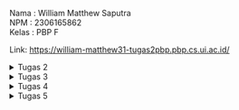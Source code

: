 Nama : William Matthew Saputra  
NPM : 2306165862  
Kelas : PBP F  

Link: https://william-matthew31-tugas2pbp.pbp.cs.ui.ac.id/

<details>
  <summary>Tugas 2</summary>

**TUGAS 2**  
**Memuat project django baru**  
Dalam pembuatan proyek Django baru, ada beberapa hal dasar yang harus disiapkan mulai dari penyimpanan lokal, repository pada GitHub hingga hal - hal penting seperti _virtual environment_ dan lainnya. Penyimpanan lokal berguna untuk menyimpan data secara lokal pada penyimpanan komputer, sedangkan _repository_ GitHub adalah ruang penyimpanan secara daring. Data pada penyimpanan lokal nantinya akan di _push_ ke _repository_ GitHub sehingga data bisa diakses oleh pengembang lain sekaligus bisa dilacak perubahannya. Setelah menyiapkan penyimpanan lokal dan _repository_ GitHub, saya membuat dan mengaktifkan _virtual environment_ untuk mengisolasi _package_ dan _dependencies_ dari aplikasi sehingga tidak terjadi konflik dengan versi lain yang terdapat pada komputer. Selanjutnya, saya menyiapkan dependencies yang merupakan sebuah modul untuk fungsionalitas suatu perangkat lunak. _Dependencies_ mencakup _library_, _framework_, ataupun _package_. Pada kasus ini, saya menambahkan _dependencies_ melalui _file_ yang bernama `requirements.txt` yang nantinya akan di _install_ dengan memanfaatkan _virtual environment_. Setelah semua hal sudah siap, saya membuat proyek Django dengan nama `tugas2pbp` dengan perintah `django-admin startproject tugas2pbp .` Sebelum dijalankan, proyek Django harus diatur konfigurasinya pada file `settings.py`. Bagian yang harus diubah adalah `ALLOWED_HOST`, yang merupakan daftar host yang diperbolehkan untuk mengakses aplikasi web. Setelah itu, proyek Django ini bisa di deploy.  
  
**Membuat aplikasi dengan nama `main` pada proyek tersebut**  
Untuk membuat aplikasi dengan nama main pada proyek, saya menggunakan perintah `python manage.py startapp main` sehingga dirketori `main` baru akan terbentuk. Setelah itu saya mendaftarkan aplikasi `main` ke dalam proyek melalui file `settings.py`. Saya menambahkan `main` pada bagian `INSTALLED_APPS` pada file tersebut.  
  
**Melakukan routing pada proyek agar dapat menjalankan aplikasi `main`**  
Routing proyek dilakukan agar aplikasi `main` bisa dibuka melalui web. Routing dilakukan dengan membuat berkas `urls.py` pada direktori `main` yang sudah dibuat sebelumnya. Hal ini dilakukan untuk mengatur rute URL secara spesifik berdasarkan fitur yang ada pada aplikasi. Setelah itu saya menambahkan rute URL menggunakan fungsi _include_ pada berkas `urls.py`  pada direktori proyek untuk mengarahkan routing URL pada tingkat yang lebih luas dan mengarahkannya ke aplikasi.  

**Membuat model pada aplikasi `main` dengan nama `Product` dan memiliki atribut wajib (name, price, description)**  
Saya membuat model pada aplikasi dengan memodifikasi berkas `models.py` pada direktori main. Untuk tugas ini, saya menggunakan _CharField_ untuk atribut `name`, _IntegerField_ untuk atribut `price`, _TextField_ untuk atribut `description`, _DecimalField_ untuk atribut `thickness`, dan juga _TextField_ untuk atribut `user_reviews`. Setelah membuat model sesuai keinginan, saya melakukan migrasi model untuk mengubah struktur tabel data sesuai dengan model yang saya sudah definisikan.  

**Membuat sebuah fungsi pada `views.py` untuk dikembalikan ke dalam sebuah template HTML yang menampilkan nama aplikasi serta nama dan kelas kamu**  
`views.py` akan ditambahkan fungsi yang mengembalikan data yang diinginkan ke template HTML. Pada tugas ini, saya mengembalikan nama aplikasi, nama pribadi, dan kelas ke template HTML.  

**Membuat sebuah routing pada `urls.py` aplikasi `main` untuk memetakan fungsi yang telah dibuat pada `views.py`.**  
Saya menambahkan rute URL pada `urls.py` untuk mengatur rute URL yang berhubungan dengan aplikasi `main`. Pada kasus ini, URL akan memetakan fungsi yang sudah dibuat pada `views.py`. Hal ini berguna untuk menggunakan fungsi yang sudah dibuat melalui URL tertentu.  

**Melakukan deployment ke PWS terhadap aplikasi yang sudah dibuat sehingga nantinya dapat diakses oleh teman-temanmu melalui Internet.**  
Setelah menyiapkan seluruh komponen yang diperlukan untuk membuat aplikasi, saya melakukan deployment dengan menambahkan URL deployment pada berkasi `settings.py`, dilanjutkan dengan perintah _git add, commit_, dan _push_ perubahan ke GitHub sekaligus ke server PWS. Setelah _deployment_ berhasil, aplikasi bisa diakses melalui internet.  

**Bagan dan penjelasan**  
![PBP William (1)](https://github.com/user-attachments/assets/55e7a8d4-3280-4f35-8e1f-3c94cbfb3773)  
Bagan tersebut menggambarkan flow kerja dari aplikasi Django. Hal ini diawali dengan _request client_ dari pengguna yang akan diterima oleh `urls.py` yang berfungsi untuk menentukan _view_ yang tepat. Setelah itu, request akan diteruskan ke `views.py` yang nantinya akan berinteraksi dengan `models.py` dalam bentuk membaca atau menulis data yang diperlukan oleh database. Setelah proses data, `views.py` akan menerima data dari `main.html` yang berfungsi sebagai _template_ HTML dan bisa melakukan visualisasi data yang sudah diproses menjadi tampilan yang bisa dinikmati pengguna. Proses ini diakhiri dengan `views.py` yang mengirimkan HTTP _response_ berupa HTML yang sudah diproses atau dirender kepada pengguna.

**Bagian Pertanyaan**  
**1. Jelaskan fungsi git dalam pengembangan perangkat lunak!**  
Git adalah sebuah _distributed version control system_ (dVCS) yang berfungsi sebagai mengontrol dan melacak perubahan versi yang terjadi pada suatu proyek. Hal ini memungkinkan pengembang untuk memastikan bahwa setiap perubahan yang terjadi bisa diatur, dipantau, dan dilacak secara menyeluruh. Selain itu, perubahan juga bisa dibandingkan bahkan dibatalkan juga diperlukan. Inilah menjadi salah satu tools yang digunakan developer untuk berkolaborasi dalam menyelesaikan suatu projek. Developer bisa secara bebas bekerja pada bagian yang berbeda secara bersamaan tanpa mengganggu pekerjaan yang lain.  
  
**2. Menurut Anda, dari semua framework yang ada, mengapa framework Django dijadikan permulaan pembelajaran pengembangan perangkat lunak?**  
Framework Django digunakan sebagai permulaan dalam pembelajaran pengembangan perangkat lunak karena Django sendiri yang ramah untuk pengguna baru. Secara teknis, Django sudah dirancang untuk mengatasi beberapa kerumitan yang terjadi dalam pengembangan web. Rancangan ini juga mencakup ekosistem yang besar, baik, sekaligus memiliki keamanan yang terjamin. Selain itu Django bersifat _open-source_ yang memungkinkan pengembang untuk melakukan modifikasi secara luas. Ada banyak versi, dokumentasi, dan sudah dilengkapi dengan komunitas yang besar dan aktif.  
  
**3. Mengapa model pada Django disebut sebagai ORM?**  
Model pada Django disebut sebagai ORM (_Object Relational Mapping_) karena Django menggunakan cara ini untuk memetakan objek Python ke tabel _database_ yang bersifat _relational_. Pengembang dipermudah melalui kehadiran cara ini, karena mereka tidak perlu  untuk berurusan dengan query SQL secara manual untuk berhubungan dengan _database_. Hal ini cukup digantikan dengan menggunakan model di Python yang secara otomatis diubah menjadi operasi _database_.  
</details>

<details>
  <summary>Tugas 3</summary>

**TUGAS 3**  
**Membuat input form untuk menambahkan objek model pada app sebelumnya.**  
Langakh ini dimulai dengan membuat `forms.py` pada untuk membuat _forms_ yang bisa menerima data baru. Form menggunakan model `Product` yang mencakup field yang relevan. Setelah itu kita perbarui kode `views.py` dengan menambahkan fungsi `product_entry`. Fungsi ini menerima data, memvalidasi input, serta menyimpan data tersebut. Setelah berhasil disimpan maka pengguna akan di _redirect_ ke halaman utama. Lalu `views.py` dan `main.html` dimodifikasi untuk menampilan semua entri produk yang sudah dibuat.  

**Tambahkan 4 fungsi views baru untuk melihat objek yang sudah ditambahkan dalam format XML, JSON, XML by ID, dan JSON by ID.**  
    1.  **Format XML**  
        Kita perlu menambahkan fungsi `show_xml` yang mengambil seluruh data dari entry `Product` menggunakan `Product.objects.all()`. Lalu kita gunakan fungsi `serializers.serialize("xml", data)` yang mengembalikan hasil dengan tipe XML. 
          
        ```
        def show_xml(request):
            data = MoodEntry.objects.all()
            return HttpResponse(serializers.serialize("xml", data), content_type="application/xml")
            ```  
            
   2.  **Format JSON**  
       Fungsi yang akan digunakan adalah `show_json` yang serupa dengan `show_xml`. Nantinya fungsi ini akan mengembalikan hasil dengan tipe JSON.  
         
       ```
       def show_json(request):
            data = MoodEntry.objects.all()
            return HttpResponse(serializers.serialize("json", data), content_type="application/json")
       ```
       
  3. **XML by ID dan JSON by ID**  
      Fungsi tambahan`show_xml_by_id` dan `show_json_by_id` digunakan untuk mengambil data `Product` menggunakan ID. Query dilakukan menggunakan `data = MoodEntry.objects.filter(pk=id)` untuk mengambil data sesuai ID, lalu diubah menjadi format XML atau JSON sesuai yang dipanggil. Untuk memanggilnya kita bisa menambahkan ID di belakang URL.  
        
      ```
      def show_xml_by_id(request, id):
            data = MoodEntry.objects.filter(pk=id)
            return HttpResponse(serializers.serialize("xml", data), content_type="application/xml")
      ```  
  
      ```
      def show_json_by_id(request, id):
            data = MoodEntry.objects.filter(pk=id)
            return HttpResponse(serializers.serialize("json", data), content_type="application/json")
      ```    


**Membuat routing URL untuk masing-masing views yang telah ditambahkan pada poin 2.**  
URL ditambahkan pada file `urls.py` supaya fungsi - fungsi yang sudah ditambahkan pada `views.py` bisa diakses dan dimanfaatkan.  

```
urlpatterns = [
    path('', show_main, name='show_main'),
    path('create_product_entry',create_product_entry, name='create_product_entry'),
    path('xml/', show_xml, name='show_xml'),
    path('json/', show_json, name='show_json'),
    path('xml/<str:id>/', show_xml_by_id, name='show_xml_by_id'),
    path('json/<str:id>/', show_json_by_id, name='show_json_by_id'),
]
```
  
**Bagian Pertanyaan**  
**Jelaskan mengapa kita memerlukan data delivery dalam pengimplementasian sebuah platform?**  
Data delivery sangat penting dalam pengimplementasian sebuah platform karena data adalah bagian utama dari interaksi antara pengguna dengan sistem. Peran data delivery adalah memastikan agar komunikasi data antara server dan klien bisa berjalan dengan baik. Salah satu contoh dari data delivery yang baik adalah pada aplikasi web dimana klien pengguna bisa mengakses informasi, memasukkan input, hingga menerima respon secara _real time_.  

**Menurutmu, mana yang lebih baik antara XML dan JSON? Mengapa JSON lebih populer dibandingkan XML?**
JSON dan XML memiliki kelebihan dan kekurangannya masing - masing . Namun JSON sering dianggap lebih baik, terutama untuk aplikasi web karena:
  1. Sintaks yang lebih mudah: Sintaks JSON lebih sederhana dan mudah dibaca baik oleh komputer maupun manusia.
  2. Kompatibel dengan JavaScript: JSON adalah turunan dari JavaScript sehingga mudah digunakan dalam aplikasi web tanpa memerlukan parser tambahan.
  3. Efisiensi proses: JSON memiliki struktur dengan basis objek dan array saja sehingga memudahkan proses di berbagai bahasa pemograman.
Dari sudu pandang XML, XMl lebih rumit karena membutuhkan banyak tag yang harus ditulis sehingga ukurannya besar dan lebih lambat dalam melakukan proses.

**Jelaskan fungsi dari method `is_valid()` pada form Django dan mengapa kita membutuhkan method tersebut?**
Method `is_valid()` pada form Django berfungsi untuk memvalidasi input data yang dilakukan oleh pengguna ke dalam form. Method ini mencegah data yang tidak valid atau rusak masuk ke dalam sistem, misalnya angka yang di luar rentang, format nama yang salah, dan lainnya.

**Mengapa kita membutuhkan csrf_token saat membuat form di Django? Apa yang dapat terjadi jika kita tidak menambahkan csrf_token pada form Django? Bagaimana hal tersebut dapat dimanfaatkan oleh penyerang?**
`csrf_token` adalah _randomized token_ yang dihasilkan Django untuk melindungi aplikasi dari serangan CSRF. Serangan ini terjadi ketika ada permintaan berbahaya ke server seperti mengubah data penting menggunakan akun pengguna yang sudah terverifikasi. Tanpa `csrf_token` pada form, aplikasi akan rentan terhadap serangan dan bisa disalahgunakan hingga skala besar seperti menggubah data transaksi dan serangan serupa. Dengan menambahkan `csrf_token` kita memastikan bahwa setiap permintaan POST berasal dari sumber yang valid.

**POSTMAN**

**JSON**  
![image](https://github.com/user-attachments/assets/2bc3c452-ec73-4a21-b39d-0be6c8eaed50)  

**JSON BY ID**  
![image](https://github.com/user-attachments/assets/732802a6-a0bf-423c-a32c-32454d23b9c2)  

**XML**  
![image](https://github.com/user-attachments/assets/c9cbd717-1066-4bc1-aa9e-2e2b7416964e)  

**XML BY ID**  
![image](https://github.com/user-attachments/assets/731d0ec8-eb8e-47d9-8ba4-aa9aaea85a9e)  

</details>

<details>
  <summary>Tugas 4</summary>

**Tugas 4**
  
**Implementasi** 
**Mengimplementasikan fungsi registrasi, login, dan logout untuk memungkinkan pengguna untuk mengakses aplikasi sebelumnya dengan lancar.** 

Implementasi fungsi `registrasi`, `login`, dan `logout` pada aplikasi Django bertujuan untuk mengatur akses pengguna ke halaman yang di-restrict, seperti halaman utama pada aplikasi. 

Fungsi `register` bertujuan untuk membuat akun pengguna baru agar mereka bisa login dan mengakses halaman yang dibatasi. Fungsi ini ditambahkan pada file `views.py` pada direktori `main`. Untuk tampilan registrasi akan di-handle oleh `register.html` yang berada di direktori `main`. Fungsi ini menggunakan `UserCreationForm` dari Django yang akan menyediakan formulir pendaftaran untuk akun baru. Selanjutnya, pengguna akan mengirimkan data melalui form yang datanya akan divalidasi menggunakan `form.is_valid()`. Jika valid, nantinya akun baru akan disimpan pada `form.save()`. Setelah itu, pengguna akan mendapat pesan berhasil dan akan diarahkan kembali ke halaman `login`.

Mengautentikasi pengguna sehingga mereka bisa login dan mengakses halaman. Fungsi ini ditambahkan pada file `views.py` yang berada pada direktori `main`. Tampilan fungsi ini akan di-handle oleh file `login.html` yang berada pada direktori `main`. Fungsi ini menggunakan `AuthenticationForm` dari Django. Selanjutnya, pengguna akan mengirimkan data form login yang nantinya akan divalidasi. Jika valid, artinya pengguna berhasil diidentifikasi dengan `form.get_user()`. Setelah validasi, fungsi `login(request, user)` digunakan untuk melakukan proses login, menciptakan sesi baru untuk pengguna yang berhasil login.

Fungsi `logout` bertujuan untuk menghapus sesi pengguna yang telah login sehingga mereka tidak bisa mengakses halaman yang dibatasi. Fungsi ini ditambahkan ke file `views.py` yang berada pada direktori `main`. Fungsi ini menggunakan `logout(request)` dari Django yang bisa menghapus sesi pengguna saat ini. Setelah sesi dihapus, pengguna akan diarahkan ke halaman `login` sehingga mereka harus login ulang. Tombol ini ditambahkan ke dalam template `main.html`.  

**Menghubungkan model product dengan user**  
  
Model `Product` dan `User` dihubungkan untuk memetakan kepemilikan user atas product yang dibuatnya. Hal ini dilakukan dengan cara mengimpor model `User` pada `models.py` dilanjutkan dengan menambahkan `ForeignKey` pada model `Product`.

```
class Product(models.Model): 
    user = models.ForeignKey(User, on_delete=models.CASCADE)
```  

Kode tersebut berfungsi untuk menghubungkan satu `Product` dengan satu `User` melalui sebuah relationship.  

Selanjutnya kita ubah fungsi `create_product_entry`:
```
def create_product_entry(request):
    form = ProductForm(request.POST or None)

    if form.is_valid() and request.method == "POST":
        product_entry = form.save(commit=False)
        product_entry.user = request.user
        product_entry.save()
        return redirect('main:show_main')

    context = {'form': form}
    return render(request, "create_product_entry.html", context)
```

Fungsi `create_product_entry` menggunakan `commit=False` untuk mencegah Django langsung menyimpan data ke database setelah form divalidasi. Ini memungkinkan kita memodifikasi objek terlebih dahulu, seperti mengisi field `user` dengan `request.user` yang sedang login. Setelah itu, objek disimpan ke database, menandakan bahwa entri product tersebut milik pengguna yang sedang terautentikasi.  


Selanjutnya ubah value dari `product_entries` dan `context` pada `show_main` menjadi:
```
def show_main(request):
    product_entries = Product.objects.filter(user=request.user)
    context = {
        'name': request.user.username,
        'product_entries': product_entries
```

Kode tersebut menampilkan `Product` yang terkait dengan pengguna yang sedang login, dengan menyaring objek berdasarkan `User` yang sedang login. Selain itu, `request.user.username` digunakan untuk menampilkan username pengguna di halaman utama.  
  
Setelah itu lakukan migrasi. Dalam proses ini akan ada error yang muncul, pilih `1` dan ketik angka `1` lagi untuk menetapkan user dengan ID `1` pada model yang ada. Setelah itu lakukan import `os` pada `settings.py` dan ganti variabel `DEBUG` dengan kode dibawah ini:  
```
PRODUCTION = os.getenv("PRODUCTION", False)
DEBUG = not PRODUCTION
```

**Menampilkan detail informasi pengguna yang sedang logged in seperti username dan menerapkan cookies seperti last login pada halaman utama aplikasi.** 

Menampilkan informasi seperti last login pada halaman utama aplikasi akan menggunakan data dari _cookies_. Dengan langkah sebagai berikut:  


1. Tambahkan Import**: Buka `views.py` di subdirektori `main`, dan tambahkan:  
```
import datetime
from django.http import HttpResponseRedirect
from django.urls import reverse
```

2. Menambahkan _Cookie_ `last_login`: Pada fungsi `login_user`, ubah blok kode di if `form.is_valid()` menjadi:  
```
if form.is_valid():
    user = form.get_user()
    login(request, user)
    response = HttpResponseRedirect(reverse("main:show_main"))
    response.set_cookie('last_login', str(datetime.datetime.now()))
    return response
```

3. Menampilkan last_login di Halaman: Di fungsi show_main, tambahkan kode berikut ke dalam variabel context:  
```
'last_login': request.COOKIES['last_login']
```

4. Hapus _Cookie_ Saat _Logout_: Ubah fungsi `logout_user` menjadi:
```
def logout_user(request):
    logout(request)
    response = HttpResponseRedirect(reverse('main:login'))
    response.delete_cookie('last_login')
    return response
```
5. Tambahkan ke `main.html`: Setelah tombol _logout_, tambahkan kode berikut untuk menampilkan informasi pada halaman utama aplikasi web:
```
<h5>Sesi terakhir login: {{ last_login }}</h5>
```
  
**PERTANYAAN**  
**1. Apa perbedaan antara `HttpResponseRedirect()` dan `redirect()`**  
`HttpResponseRedirect()` adalah respons yang secara eksplisit mengarahkan ulang ke URL tertentu. URL yang diberikan harus ditentukan secara manual. Misalnya, jika kita ingin mengarahkan pengguna ke halaman tertentu harus menulis URL target secara eksplisit, seperti `/home/` atau `/login/`.  

`redirect()` adalah shortcut di Django yang secara internal menggunakan `HttpResponseRedirect()`. Django akan secara otomatis menangani konversi nama view atau nama URL menjadi URL penuh di backend, sehingga penggunaan `redirect()` sangat efisien dalam pengembangan aplikasi berbasis web.  

**2. Jelaskan cara kerja penghubungan model Product dengan User!**  

Model `Product` dan `User` akan dihubungkan menggunakan `ForeignKey` agar setiap produk memiliki pemilik yang jelas. Fungsi `create_product_entry` tidak bisa menyimpan produk baru setelah validasi form, melainkan akan ditambah informasi pemiliknya yaitu user yang sedang login. Nantinya setiap produk akan memiliki kaitan terhadap pengguna yang terautentikasi saat pembuatan.  

Fungsi `show_main` hanya akan menampilkan produk milik pengguna yang sedang login menggunakan filter `Product.objects.filter(user=request.user)`. Setelah perubahan dilakukan, harus dilakukan migrasi database dan jika ada error pilihlah opsi 1 untuk menetapkan `User` dengan ID 1 pada produk yang ada. Selain itu, pengaturan `DEBUG` harus diubah agar bisa aktif di mode development dan mati di mode production menggunakan variabel environment `PRODUCTION`.  

**3. Apa perbedaan antara authentication dan authorization, apakah yang dilakukan saat pengguna login? Jelaskan bagaimana Django mengimplementasikan kedua konsep tersebut.**

Authentication berfokus pada verifikasi identitas pengguna menggunakan username dan password. Authentication menggunakan fungsi `authenticate()` yang berguna untuk memvalidasi kredensial pengguna. Jika valid nantinya fungsi `login()` akan digunakan untuk membuat sesi dan menyimpan status login pengguna. Session ID kemudian disimpan di cookie untuk mengingat pengguna yang sudah login di setiap request berikutnya.  

Authorization adalah tahap lanjutan dari authentication. Authorization menentukan apa yang bisa pengguna akses. Django mengelola authorization melalui decorators seperti `@login_required` yang berguna untuk memastikan pengguna hanya bisa mengakses halaman tertentu setelah login. Django juga menggunakan `permission_required` untuk membatasi akses berdasarkan batasan tertentu, seperti hanya admin yang dapat mengakses halaman tertentu.  

**4. Bagaimana Django mengingat pengguna yang telah login? Jelaskan kegunaan lain dari _cookies_ dan apakah semua _cookies_ aman digunakan?**  
  
Cara Django mengingat pengguna yang telah login adalah dengan session _cookies_. Session _cookies_ diciptakan Django setelah pengguna login. Isi dari session _cookies_ adalah session ID yang akan digunakan untuk mengaitkan pengguna dengan data pada server. Saat pengguna melakukan request baru, nanti Django dapat memeriksa session ID yang sudah tercipta untuk mengecek apakah sudah melakukan login atau belum.  

Selain untuk mengatur dan melakukan validasi saat pengguna masuk ke sebuah halaman, _cookies_ juga memiliki banyak fungsionalitas lain. Dimulai dari menyimpan preferensi pengguna seperti bahasa default dan juga tema halaman, activity tracking untuk kepentingan analitik, hingga otentikasi untuk melakukan validasi agar pengguna yang meninggalkan halaman tidak perlu untuk melakukan login kembali.  

Meskipun _cookies_ tampaknya memiliki fungsionalitas yang tinggi, tidak semua _cookies_ aman digunakan. Ada beberapa _cookies_ yang tidak dienkripsi sehingga dapat dicuri oleh pihak lain menggunakan serangan man-in-the-middle. Ada juga _cookies_ yang tidak diberi atribut secure maupun tidak menggunakan `HTTPOnly` sehingga jenis-jenis _cookies_ ini sangat mudah disadap dan dapat disalahgunakan untuk mengambil sesi pengguna yang sedang aktif.

![messageImage_1727236854010](https://github.com/user-attachments/assets/1673fa4e-27d9-4535-ac77-7bf06ebe3c81)
![messageImage_1727237066319](https://github.com/user-attachments/assets/4710cd63-83b7-4210-8682-befd6c3ff786)

</details>  
  
<details>
    <summary>Tugas 5</summary>  

**Tugas 5**  
  
**Implementasikan fungsi untuk menghapus dan mengedit product.**  

**A. Edit Product**  
    1. Membuat fungsi edit_product yang menerima parameter request dan id  
    
  ```python  
    def edit_product(request, id):
        product = Product.objects.get(pk=id)
        form = ProductForm(request.POST or None, instance=product)
        if form.is_valid() and request.method == "POST":
            form.save()
            return HttpResponseRedirect(reverse('main:show_main'))
        context = {'form': form}
        return render(request, "edit_product.html", context)
  ```
          
  2. Melakukan import pada views.py
  ```python
    from django.shortcuts import .., reverse
    from django.http import .., HttpResponseRedirect
  ```
    
  3. Membuat file baru (edit_product.html)  sebagai tampilan dari fitur dari edit product
     
  ```python   
    {% extends 'base.html' %}
    {% load static %}
    {% block content %}
    <h1>Edit Product</h1>
    <form method="POST">
        {% csrf_token %}
        <table>
            {{ form.as_table }}
            <tr>
                <td></td>
                <td>
                    <input type="submit" value="Edit Product"/>
                </td>
            </tr>
        </table>
    </form>
    {% endblock %}
  ```

  4. Import fungsi edit_product pada urls.py dan menambahkan path ke urlpatterns
  ```python 
    from main.views import edit_product
  ```
  ```python
    ...
    path('edit-product/<uuid:id>', edit_product, name='edit_product'),
    ...
  ```

**B. Delete Product**  
    1. Membuat fungsi delete_product dengan parameter request dan id pada views.py  
    
```python
      def delete_product(request, id):
          product= Product.objects.get(pk = id)
          product.delete()
          # Kembali ke halaman awal
          return HttpResponseRedirect(reverse('main:show_main'))
```  
    
  2. Import fungsi delete_product pada urls.py dan tambahkan path url ke url patterns
  ```python
    from main.views import delete_product
  ```  
  ```python
  ...
  path('delete/<uuid:id>', delete_product, name='delete_product'), 
  ...
  ```  

**Kustomisasi halaman login, register, dan tambah product semenarik mungkin.**

<details>
<summary>Kode Login</summary>

  ```python
  {% extends 'base.html' %}
  {% load static %}  <!-- Ensure this line is present -->

  {% block meta %}
  <title>Login</title>
  {% endblock meta %}

  {% block content %}
  <!-- Background Video and Overlay -->
  <div class="relative min-h-screen overflow-hidden">
  
  <!-- Background Video -->
  <video autoplay loop muted playsinline class="absolute top-0 left-0 w-full h-full object-cover z-0" aria-hidden="true">
      <source src="{% static 'video/background.mp4' %}" type="video/mp4">  <!-- This uses the static tag correctly -->
      Your browser does not support the video tag.
  </video>
  
  <!-- Grey Overlay -->
  <div class="absolute top-0 left-0 w-full h-full bg-gray-700 bg-opacity-50 z-10"></div>
  
  <!-- Main Content -->
  <div class="relative z-20 flex items-center justify-center min-h-screen w-screen py-12 px-4 sm:px-6 lg:px-8">
      <div class="max-w-md w-full space-y-8">
      <div>
          <h2 class="mt-6 text-center text-3xl font-extrabold text-white"> <!-- changed to white -->
          Login to your account
          </h2>
      </div>
      <form class="mt-8 space-y-6" method="POST" action="">
          {% csrf_token %}
          <input type="hidden" name="remember" value="true">
          <div class="rounded-md shadow-sm -space-y-px">
          <div>
              <label for="username" class="sr-only">Username</label>
              <input id="username" name="username" type="text" required class="appearance-none rounded-none relative block w-full px-3 py-2 border border-gray-300 placeholder-gray-500 text-gray-900 rounded-t-md focus:outline-none focus:ring-[#2d46a2] focus:border-[#2d46a2] focus:z-10 sm:text-sm" placeholder="Username">
          </div>
          <div>
              <label for="password" class="sr-only">Password</label>
              <input id="password" name="password" type="password" required class="appearance-none rounded-none relative block w-full px-3 py-2 border border-gray-300 placeholder-gray-500 text-gray-900 rounded-b-md focus:outline-none focus:ring-[#2d46a2] focus:border-[#2d46a2] focus:z-10 sm:text-sm" placeholder="Password">
          </div>
          </div>

          <div>
          <button type="submit" class="group relative w-full flex justify-center py-2 px-4 border border-transparent text-sm font-medium rounded-md text-white bg-[#2d46a2] hover:bg-[#24378c] focus:outline-none focus:ring-2 focus:ring-offset-2 focus:ring-[#2d46a2]">
              Sign in
          </button>
          </div>
      </form>

      {% if messages %}
      <div class="mt-4">
          {% for message in messages %}
          {% if message.tags == "success" %}
          <div class="bg-green-100 border border-green-400 text-green-700 px-4 py-3 rounded relative" role="alert">
              <span class="block sm:inline">{{ message }}</span>
          </div>
          {% elif message.tags == "error" %}
          <div class="bg-red-100 border border-red-400 text-red-700 px-4 py-3 rounded relative" role="alert">
              <span class="block sm:inline">{{ message }}</span>
          </div>
          {% else %}
          <div class="bg-blue-100 border border-blue-400 text-blue-700 px-4 py-3 rounded relative" role="alert">
              <span class="block sm:inline">{{ message }}</span>
          </div>
          {% endif %}
          {% endfor %}
      </div>
      {% endif %}

      <div class="text-center mt-4">
          <p class="text-sm text-gray-300"> <!-- changed to a lighter gray -->
          Don't have an account yet?
          <a href="{% url 'main:register' %}" class="font-medium text-[#4a90e2] hover:text-[#356bb0]"> <!-- changed to a more vibrant blue -->
              Register Now
          </a>
          </p>
      </div>
      </div>
  </div>
  </div>
  {% endblock content %}
  ```
</details>
<details>
  <summary>Kode Register</summary>  
  
  ```python
    {% extends 'base.html' %}
    {% load static %}  <!-- Ensure this line is present -->
    
    {% block meta %}
    <title>Register</title>
    {% endblock meta %}
    
    {% block content %}
    <!-- Background Video and Overlay -->
    <div class="relative min-h-screen overflow-hidden">
      
      <!-- Background Video -->
      <video autoplay loop muted playsinline class="absolute top-0 left-0 w-full h-full object-cover z-0" aria-hidden="true">
        <source src="{% static 'video/background.mp4' %}" type="video/mp4">
        Your browser does not support the video tag.
      </video>
      
      <!-- Grey Overlay -->
      <div class="absolute top-0 left-0 w-full h-full bg-gray-700 bg-opacity-50 z-10"></div>
      
      <!-- Main Content -->
      <div class="relative z-20 flex items-center justify-center min-h-screen w-screen py-12 px-4 sm:px-6 lg:px-8">
        <div class="max-w-md w-full space-y-8 form-style">
          <div>
            <h2 class="mt-6 text-center text-3xl font-extrabold text-white">
              Create your account
            </h2>
          </div>
          <form class="mt-8 space-y-6" method="POST">
            {% csrf_token %}
            <input type="hidden" name="remember" value="true">
            <div class="rounded-md shadow-sm -space-y-px">
              {% for field in form %}
                <div class="{% if not forloop.first %}mt-4{% endif %}">
                  <label for="{{ field.id_for_label }}" class="mb-2 font-semibold text-white">
                    {{ field.label }}
                  </label>
                  <div class="relative">
                    {{ field }}
                    <div class="absolute inset-y-0 right-0 pr-3 flex items-center pointer-events-none">
                      {% if field.errors %}
                        <svg class="h-5 w-5 text-red-500" fill="currentColor" viewBox="0 0 20 20">
                          <path fill-rule="evenodd" d="M18 10a8 8 0 11-16 0 8 8 0 0116 0zm-7 4a1 1 0 11-2 0 1 1 0 012 0zm-1-9a1 1 0 00-1 1v4a1 1 0 102 0V6a1 1 0 00-1-1z" clip-rule="evenodd" />
                        </svg>
                      {% endif %}
                    </div>
                  </div>
                  {% if field.errors %}
                    {% for error in field.errors %}
                      <p class="mt-1 text-sm text-red-600">{{ error }}</p>
                    {% endfor %}
                  {% endif %}
                </div>
              {% endfor %}
            </div>
    
            <div>
              <button type="submit" class="group relative w-full flex justify-center py-2 px-4 border border-transparent text-sm font-medium rounded-md text-white bg-[#2d46a2] hover:bg-[#24378c] focus:outline-none focus:ring-2 focus:ring-offset-2 focus:ring-[#2d46a2]">
                Register
              </button>
            </div>
          </form>
    
          {% if messages %}
          <div class="mt-4">
            {% for message in messages %}
            <div class="bg-red-100 border border-red-400 text-red-700 px-4 py-3 rounded relative" role="alert">
              <span class="block sm:inline">{{ message }}</span>
            </div>
            {% endfor %}
          </div>
          {% endif %}
    
          <div class="text-center mt-4">
            <p class="text-sm text-white">
              Already have an account?
              <a href="{% url 'main:login' %}" class="font-medium text-[#4a90e2] hover:text-[#24378c]">
                Login here
              </a>
            </p>
          </div>
        </div>
      </div>
    </div>
    {% endblock content %}
  ```
</details>
<details>
  <summary>Kode Tambah Product</summary>  
  
  ```python 
    {% extends 'base.html' %}
    {% load static %}
    {% block meta %}
    <title>Create Product</title>
    {% endblock meta %}
    
    {% block content %}
    {% include 'navbar.html' %}
    
    <!-- Background Video and Overlay -->
    <div class="relative min-h-screen overflow-hidden">
      
      <!-- Background Video -->
      <video autoplay loop muted playsinline class="absolute top-0 left-0 w-full h-full object-cover z-0" aria-hidden="true">
        <source src="{% static 'video/background.mp4' %}" type="video/mp4">
        Your browser does not support the video tag.
      </video>
      
      <!-- Grey Overlay -->
      <div class="absolute top-0 left-0 w-full h-full bg-gray-700 bg-opacity-50 z-10"></div>
      
      <!-- Main Content -->
      <div class="relative z-20 flex flex-col min-h-screen">
        <div class="container mx-auto px-4 py-8 mt-16 max-w-xl">
          <h1 class="text-3xl font-bold text-center mb-8 text-white">Create Product Entry</h1>
        
          <div class="bg-white shadow-md rounded-lg p-6 form-style">
            <form method="POST" class="space-y-6">
              {% csrf_token %}
              {% for field in form %}
                <div class="flex flex-col">
                  <label for="{{ field.id_for_label }}" class="mb-2 font-semibold text-gray-700">
                    {{ field.label }}
                  </label>
                  <div class="w-full">
                    {{ field }}
                  </div>
                  {% if field.help_text %}
                    <p class="mt-1 text-sm text-gray-500">{{ field.help_text }}</p>
                  {% endif %}
                  {% for error in field.errors %}
                    <p class="mt-1 text-sm text-red-600">{{ error }}</p>
                  {% endfor %}
                </div>
              {% endfor %}
              <div class="flex justify-center mt-6">
                <button type="submit" class="bg-indigo-600 text-white font-semibold px-6 py-3 rounded-lg hover:bg-indigo-700 transition duration-300 ease-in-out w-full">
                  Create Product Entry
                </button>
              </div>
            </form>
          </div>
        </div>
      </div>
    </div>
    {% endblock %}
  ```

</details>

**Kustomisasi halaman daftar product menjadi lebih menarik dan responsive. Kemudian, perhatikan kondisi berikut:**  
  1.  Jika pada aplikasi belum ada product yang tersimpan, halaman daftar product akan menampilkan gambar dan pesan bahwa belum ada product yang terdaftar.

  Menambahkan kode berikut pada `main.html` untuk menampilkan gambar dan pesan bahwa belum ada product yang terdaftar  
      
  ```python 
    <!-- Product Entries Section -->
    {% if not product_entries %}
    <div class="flex flex-col items-center justify-center min-h-[24rem] p-6">
      <img src="{% static 'image/empty.png' %}" alt="Empty product" class="w-32 h-32 mb-4"/>
      <p class="text-center text-gray-200 mt-4">Belum ada data produk pada toko.</p>
    </div>
    {% else %}
    <div class="columns-1 sm:columns-2 lg:columns-3 gap-6 space-y-6 w-full">
      {% for product_entry in product_entries %}
        {% include 'card_product.html' with product_entry=product_entry %}
      {% endfor %}
    </div>
    {% endif %}
  ```

2. Jika sudah ada product yang tersimpan, halaman daftar product akan menampilkan detail setiap product dengan menggunakan card (tidak boleh sama persis dengan desain pada Tutorial!)  

Berikut adalah kode `card_product.html`
   ```python 
        {% load humanize %}
        <div class="relative break-inside-avoid">
            <div class="relative bg-[#2d46a2] shadow-md rounded-lg mb-6 break-inside-avoid flex flex-col border-2 border-indigo-300 transform scale-100 hover:scale-105 transition-transform duration-300">
              
              <!-- Header Section -->
              <div class="bg-[#fef582] text-black-800 p-4 rounded-t-lg border-b-2 border-indigo-300">
                <h3 class="font-bold text-xl mb-2">{{ product_entry.product_name }}</h3>
                <p class="font-bold text-green-600">Rp {{ product_entry.price|intcomma }}</p>
              </div>
              
              <!-- Content Section -->
              <div class="p-4">
                
                <!-- Description Title -->
                <p class="font-semibold text-lg mb-2 text-[#fef582]">Description</p>
                <!-- Description Content -->
                <p class="text-white mb-2">
                  {{ product_entry.description }}
                </p>
                
                <!-- Thickness Title -->
                <p class="font-semibold text-lg mb-2 text-[#fef582]">Thickness</p>
                <!-- Thickness Content -->
                <p class="text-white mb-2">
                  {{ product_entry.thickness }} mm
                </p>
        
                <!-- User Rating and Review -->
                <div class="mt-4 text-center">
                  
                  <!-- User Review Title -->
                  <p class="font-semibold mb-2 text-[#fef582]">User Review</p>
                  <!-- User Review Content -->
                  <p class="italic text-white">"{{ product_entry.user_reviews }}"</p>
                  
                  <!-- Display Star Rating -->
                  <div class="flex justify-center items-center mt-2">
                    {% for i in "12345" %}
                      {% if forloop.counter <= product_entry.user_ratings %}
                        <svg xmlns="http://www.w3.org/2000/svg" class="h-6 w-6 text-yellow-400" fill="currentColor" viewBox="0 0 20 20">
                          <path d="M9.049 2.927a1 1 0 011.902 0l1.454 4.473a1 1 0 00.95.69h4.702c.97 0 1.371 1.24.588 1.81l-3.808 2.718a1 1 0 00-.364 1.118l1.454 4.473c.296.911-.755 1.668-1.539 1.118L10 14.347l-3.808 2.718c-.784.55-1.835-.207-1.539-1.118l1.454-4.473a1 1 0 00-.364-1.118L2.935 9.9c-.784-.57-.382-1.81.588-1.81h4.702a1 1 0 00.95-.69l1.454-4.473z" />
                        </svg>
                      {% else %}
                        <svg xmlns="http://www.w3.org/2000/svg" class="h-6 w-6 text-gray-400" fill="currentColor" viewBox="0 0 20 20">
                          <path d="M9.049 2.927a1 1 0 011.902 0l1.454 4.473a1 1 0 00.95.69h4.702c.97 0 1.371 1.24.588 1.81l-3.808 2.718a1 1 0 00-.364 1.118l1.454 4.473c.296.911-.755 1.668-1.539 1.118L10 14.347l-3.808 2.718c-.784.55-1.835-.207-1.539-1.118l1.454-4.473a1 1 0 00-.364-1.118L2.935 9.9c-.784-.57-.382-1.81.588-1.81h4.702a1 1 0 00.95-.69l1.454-4.473z" />
                        </svg>
                      {% endif %}
                    {% endfor %}
                  </div>
                </div>
              </div>
              
              <!-- Edit and Delete Buttons -->
              <div class="absolute top-2 right-2 flex space-x-1">
                <a href="{% url 'main:edit_product' product_entry.pk %}" class="bg-yellow-500 hover:bg-yellow-600 text-white rounded-full p-2 transition duration-300 shadow-md">
                  <svg xmlns="http://www.w3.org/2000/svg" class="h-6 w-6" viewBox="0 0 20 20" fill="currentColor">
                    <path d="M13.586 3.586a2 2 0 112.828 2.828l-.793.793-2.828-2.828.793-.793zM11.379 5.793L3 14.172V17h2.828l8.38-8.379-2.83-2.828z" />
                  </svg>
                </a>
                <a href="{% url 'main:delete_product' product_entry.pk %}" class="bg-red-500 hover:bg-red-600 text-white rounded-full p-2 transition duration-300 shadow-md">
                  <svg xmlns="http://www.w3.org/2000/svg" class="h-6 w-6" viewBox="0 0 20 20" fill="currentColor">
                    <path fill-rule="evenodd" d="M9 2a1 1 0 00-.894.553L7.382 4H4a1 1 0 000 2v10a2 2 0 002 2h8a2 2 0 002-2V6a1 1 0 100-2h-3.382l-.724-1.447A1 1 0 0011 2H9zM7 8a1 1 0 012 0v6a1 1 0 11-2 0V8zm5-1a1 1 0 00-1 1v6a1 1 0 102 0V8a1 1 0 00-1-1z" clip-rule="evenodd" />
                  </svg>
                </a>
              </div>
            </div>
        </div>
   ```  

**Untuk setiap card product, buatlah dua buah button untuk mengedit dan menghapus product pada card tersebut!**  

Menambahkan kode berikut pada `card_product.html`  untuk membuat tombol _edit_ dan _delete_  
```python
<!-- Edit and Delete Buttons -->
      <div class="absolute top-2 right-2 flex space-x-1">
        <a href="{% url 'main:edit_product' product_entry.pk %}" class="bg-yellow-500 hover:bg-yellow-600 text-white rounded-full p-2 transition duration-300 shadow-md">
          <svg xmlns="http://www.w3.org/2000/svg" class="h-6 w-6" viewBox="0 0 20 20" fill="currentColor">
            <path d="M13.586 3.586a2 2 0 112.828 2.828l-.793.793-2.828-2.828.793-.793zM11.379 5.793L3 14.172V17h2.828l8.38-8.379-2.83-2.828z" />
          </svg>
        </a>
        <a href="{% url 'main:delete_product' product_entry.pk %}" class="bg-red-500 hover:bg-red-600 text-white rounded-full p-2 transition duration-300 shadow-md">
          <svg xmlns="http://www.w3.org/2000/svg" class="h-6 w-6" viewBox="0 0 20 20" fill="currentColor">
            <path fill-rule="evenodd" d="M9 2a1 1 0 00-.894.553L7.382 4H4a1 1 0 000 2v10a2 2 0 002 2h8a2 2 0 002-2V6a1 1 0 100-2h-3.382l-.724-1.447A1 1 0 0011 2H9zM7 8a1 1 0 012 0v6a1 1 0 11-2 0V8zm5-1a1 1 0 00-1 1v6a1 1 0 102 0V8a1 1 0 00-1-1z" clip-rule="evenodd" />
          </svg>
        </a>
      </div>
    </div>
```  

**Buatlah navigation bar (navbar) untuk fitur-fitur pada aplikasi yang responsive terhadap perbedaan ukuran device, khususnya mobile dan desktop.**  

_Navigation bar_ yang responsive terhadap perbedaan ukuran device bisa diimplementasikan karena pemanfaattan **Tailwind CSS**. Atribut seperti `hidden md:flex` dan juga `md:  hidden` mengatur agar _navigation bar_ yang memiliki konten _Home_, Products, _Categories_, dan _Cart_ bisa menampilkan seluruh aspek tersebut pada layar yang lebar dan bisa menampilkan logo hamburger pada layar kecil dan jika di klik akan menjabarkan seluruh isi konten tersebut. Berikut adalah kode _navigation bar_:

```python
    <nav class="bg-[#2d46a2] shadow-lg fixed top-0 left-0 z-40 w-screen">
      <div class="max-w-7xl mx-auto px-4 sm:px-6 lg:px-8">
        <div class="flex items-center justify-between h-16">
          <div class="flex items-center">
            <h1 class="text-2xl font-bold text-center text-white">{{app}}</h1>
          </div>
          <div class="hidden md:flex items-center space-x-4">
            <!-- Navbar items for desktop -->
            <a href="#" class="text-white hover:text-gray-200">Home</a>
            <a href="#" class="text-white hover:text-gray-200">Products</a>
            <a href="#" class="text-white hover:text-gray-200">Categories</a>
            <a href="#" class="text-white hover:text-gray-200">Cart</a>
            {% if user.is_authenticated %}
              <span class="text-gray-300">Welcome, {{ user.username }}</span>
              <a href="{% url 'main:logout' %}" class="text-center bg-red-500 hover:bg-red-600 text-white font-bold py-2 px-4 rounded transition duration-300">
                Logout
              </a>
            {% else %}
              <a href="{% url 'main:login' %}" class="text-center bg-[#2d46a2] hover:bg-[#24378c] text-white font-bold py-2 px-4 rounded transition duration-300">
                Login
              </a>
            {% endif %}
          </div>
          <div class="md:hidden flex items-center">
            <button class="mobile-menu-button">
              <svg class="w-6 h-6 text-white" fill="none" stroke-linecap="round" stroke-linejoin="round" stroke-width="2" viewBox="0 0 24 24" stroke="currentColor">
                <path d="M4 6h16M4 12h16M4 18h16"></path>
              </svg>
            </button>
          </div>
        </div>
      </div>
      <!-- Mobile menu -->
      <div class="mobile-menu hidden md:hidden px-4 w-full md:max-w-full">
        <div class="pt-2 pb-3 space-y-1 mx-auto">
          <!-- Navbar items for mobile -->
          <a href="#" class="block text-center text-white py-2">Home</a>
          <a href="#" class="block text-center text-white py-2">Products</a>
          <a href="#" class="block text-center text-white py-2">Categories</a>
          <a href="#" class="block text-center text-white py-2">Cart</a>
          {% if user.is_authenticated %}
            <span class="block text-gray-300 px-3 py-2">Welcome, {{ user.username }}</span>
            <a href="{% url 'main:logout' %}" class="block text-center bg-red-500 hover:bg-red-600 text-white font-bold py-2 px-4 rounded transition duration-300">
              Logout
            </a>
          {% else %}
            <a href="{% url 'main:login' %}" class="block text-center bg-[#2d46a2] hover:bg-[#24378c] text-white font-bold py-2 px-4 rounded transition duration-300 mb-2">
              Login
            </a>
          {% endif %}
        </div>
      </div>
    
      <script>
        const btn = document.querySelector("button.mobile-menu-button");
        const menu = document.querySelector(".mobile-menu");
      
        btn.addEventListener("click", () => {
          menu.classList.toggle("hidden");
        });
      </script>
    </nav>
```  

**PERTANYAAN**  
**1.   Jika terdapat beberapa CSS selector untuk suatu elemen HTML, jelaskan urutan prioritas pengambilan CSS selector tersebut!**  

Prioritasnya adalah Inline Styles > ID Selector > Class, Attribute, dan Pseudo-class Selectors > Element Selector > Browser Default.  

Inline Styles adalah gaya yang ditulis langsung pada elemen HTML menggunakan atribut `style=""`. Contohnya adalah `<h1 style="color: red;">Judul</h1>`. Prioritas inline style selalu yang tertinggi dan akan menimpa semua jenis CSS lainnya jika tidak ada penggunaan `!important`.  

ID Selector adalah selector yang menggunakan atribut `id` pada elemen HTML. Contohnya adalah `#header { color: blue; }` untuk elemen `<div id="header"></div>`.  

Class, Attribute, dan Pseudo-class Selectors adalah selector yang menggunakan class, atribut, atau pseudo-class seperti `:hover`, `:focus`, dan lainnnya. Class ini dapat diterapkan pada beberapa elemen sekaligus. Contoh implementasinya adalah `.main { font-size: 16px; }`, `[type="text"] { color: green; }`, `:hover { background-color: yellow; }`. 

Element Selector adalah selctor yang hanya menggunakan nama elemen HTML. Contohnya adalah `h1 { color: orange; }` untuk elemen `<h1>`. 

Browser default tidak memiliki gaya khusus yang diterapkan oleh pengguna. Browser akan menggunakan gaya defaultnya untuk elemen HTML, misalnya heading `<h1>` lebih besar dan tebal daripada paragraf `<p>` secara default.  

**2. Mengapa responsive design menjadi konsep yang penting dalam pengembangan aplikasi web? Berikan contoh aplikasi yang sudah dan belum menerapkan responsive design!**  

_Responsive design_ menjadi konsep yang penting dalam pengembangan aplikasi web karena secara langsung akan mempengaruhi _user experience_ pada berbagai perangkat dengan perbedaan ukuran layar. Dalam _responsive design_, elemen pada halaman web akan menyesuaikan ukuran dan tata letaknya berdasarkan ukuran layar. Hal ini memastikan agar pengguna bisa mengakses dan berinteraksi dengan aplikasi web secara nyaman. Tidak hanya berhubungan dengan _user experience_, responsive design juga berhubungan dengan beberapa aspek lainnya, salah satunya adalah dengan SEO. Search engine Google menggunakan **_mobile-first indexing_** yang berarti aplikasi web dengan desain responsif akan lebih diutamakan dalam peringkat hasil pencarian, terutama pada pencarian perangkat mobile.  

**3. Jelaskan perbedaan antara margin, border, dan padding, serta cara untuk mengimplementasikan ketiga hal tersebut!**  

Margin, border, dan padding adalah tiga elemen penting dari CSS Box Model yang digunakan untuk mengatur ruang di sekitar elemen HTML. Masing-masing memiliki fungsi yang berbeda, berikut adalah ciri - ciri dari setiap elemen dan cara implementasinya.  

  A. Padding  
Padding adalah ruang antara konten dari elemen dan batas (border) elemen tersebut. Artinya, padding membuat jarak antara isi elemen dengan tepi elemen itu sendiri. Padding termasuk bagian dari elemen yang dapat mempengaruhi ukuran elemen secara keseluruhan. Cara implementasi padding adalah dengan menggunakan properti padding seperti `padding-top`, `padding-right`, `padding-bottom`, dan `padding-left`.  
```python
    .example {
      padding: 20px; /* Padding di semua sisi */
    }
    
    .example2 {
      padding: 10px 15px; /* Padding atas/bawah 10px, kiri/kanan 15px */
    }
    
    .example3 {
      padding-top: 10px;
      padding-right: 5px;
      padding-bottom: 15px;
      padding-left: 5px;
    }
``` 

  B. Border
Border adalah garis yang membungkus elemen. Border berada di luar padding dan digunakan untuk memberikan garis pembatas di sekitar elemen. Border dapat diatur tebal, gaya (solid, dashed, dotted), dan warna. Cara implementasi border adalah dengan menggunakan properti border seperti `border-top`, `border-right`, `border-bottom`, dan `border-left`.  
```python
  .example {
    border: 2px solid black; /* Border hitam 2px di semua sisi */
  }
  
  .example2 {
    border-top: 5px dashed blue; /* Border atas dengan garis putus-putus biru */
  }
```  

  C. Margin
Margin adalah ruang di luar border elemen. Margin menentukan jarak antara elemen dengan elemen lainnya di halaman. Margin tidak mempengaruhi ukuran elemen itu sendiri, tetapi mempengaruhi ruang di luar elemen tersebut. Cara implementasi margin adalah dengan menggunakan properti margin seperti `margin-top`, `margin-right`, `margin-bottom`, dan `margin-left`.
```python
    .example {
      margin: 20px; /* Margin di semua sisi */
    }
    
    .example2 {
      margin: 10px 15px; /* Margin atas/bawah 10px, kiri/kanan 15px */
    }
    
    .example3 {
      margin-top: 10px;
      margin-right: 5px;
      margin-bottom: 15px;
      margin-left: 5px;
    }
```  

**4. Jelaskan konsep flex box dan grid layout beserta kegunaannya!** 
 
Flexbox adalah model tata letak satu dimensi yang berguna untuk mengatur elemen dalam baris atau kolom secara fleksibel. Flexbox ideal untuk tata letak linear seperti navbar, form, atau grid sederhana. Contoh properti dari flexbox seperti `flex-direction`, `justify-content`, dan `align-items`.  

Contoh kegunaan:  
    a. Navbar: Menyusun navigasi secara horizontal  
    b. Layout tombol: Mengatur tombol dalam satu baris atau kolom  
    c. Form: Mengatur elemen input dalam form secara rapi  
    
Berikut adalah contoh implementasinya:  
```python
    .container {
      display: flex;
      justify-content: center;
      align-items: center;
    }
```  

Grid Layout adalah model tata letak dua dimensi yang memungkinkan pengaturan elemen memanfaatkan baris dan kolom. Grid cocok untuk layout yang lebih kompleks seperti dashboard atau galeri. Contoh properti dari grid seperti `grid-template-columns`, `grid-template-rows`, dan `grid-area`. Berikut adalah contoh implementasinya.   
Contoh kegunaan:  
  a. Dashboard: Menyusun widget atau komponen secara terstruktur  
  b. Galeri gambar: Mengatur gambar dalam beberapa kolom dan baris  
  c. Halaman web yang kompleks: Menyusun tata letak halaman dengan banyak elemen  

Berikut adalah contoh implementasinya:  
```python
    .container {
      display: grid;
      grid-template-columns: 200px 200px;
      grid-gap: 10px;
    }
```
</details>




